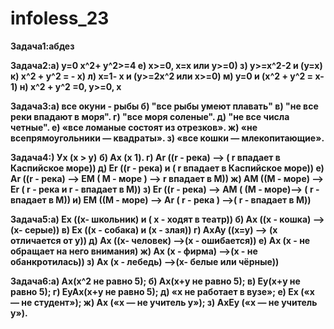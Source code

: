 # infoless_23

**Задача1:абдез**

**Задача2:а) у=0 x^2+ y^2>=4
е) x>=0, x=x или y>=0)
з) y>=x^2-2 и (y=x)
к) x^2 + y^2 = - x)
л) x=1- x и (y>=2x^2 или x>=0)
м) y=0 и (x^2 + y^2 = x-1)
н) x^2 + y^2 =0, y>=0, x**

**Задача3:а) все окуни - рыбы
б) "все рыбы умеют плавать"
в) "не все реки впадают в моря".
г) "все моря соленые".
д) "не все числа четные".
е) «все ломаные состоят из отрезков».
ж) «не всепрямоугольники — квадраты».
з) «все кошки — млекопитающие».**

**Задача4:) Ух (х > у)**
**б) Aх (х 1).
г) Ar ((r - река) --> ( r впадает в Каспийское море))
д) Er ((r - река) и ( r впадает в Каспийское море))
е) Ar ((r - река) --> EM ( M - море ) --> r впадает в M))
ж) AM ((M - море) --> Er ( r - река и r - впадает в М))
з) Er ((r - река) --> АМ ( (М - море)--> ( r - впадает в М))
и) EM ((M - море) --> Ar ( r - река ) -->( r - впадает в М))**


**Задача5:а) Ex ((x- школьник) и ( х - ходят в театр))
б) Ах ((х - кошка) --> (х- серые))
в) Ех ((х - собака) и (х - злая))
г) АхАу ((х=у) --> (х отличается от у))
д) Ах ((х- человек) -->(х - ошибается))
е) Ах (х - не обращает на него внимания)
ж) Ах (х - фирма) -->(х - не обанкротилась))
з) Ах (х - лебедь) —>(х- белые или чёрные))**

**Задача6:а) Ах(х^2 не равно 5);
б) Ах(х+у не равно 5);
в) Еу(х+у не равно 5);
г) ЕуАх(х+у не равно 5);
д) «х не работает в вузе»;
е) Еx («х — не студент»);
ж) Ах («х — не учитель у»);
з) АхЕу («х — не учитель у»).**













